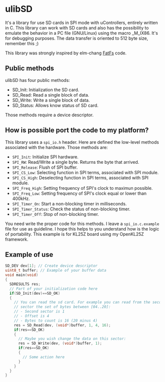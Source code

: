 # ulibSD
It's a library for use SD cards in SPI mode with uControllers, entirely written
in C. This library can work with SD cards and also has the possibility to
emulate the behavior in a PC file (GNU/Linux) using the macro _M_IX86. It's for
debugging purposes. The data transfer is oriented to 512 byte size,
remember this ;)

This library was strongly inspired by elm-chang [FatFs](http://elm-chan.org/fsw/ff/00index_e.html) code.

## Public methods
ulibSD has four public methods:

* SD_Init: Initialization the SD card.
* SD_Read: Read a single block of data.
* SD_Write: Write a single block of data.
* SD_Status: Allows know status of SD card.

Those methods require a device descriptor.

## How is possible port the code to my platform?

This library uses a `spi_io.h` header. Here are defined the low-level methods 
associated with the hardware. Those methods are:

* `SPI_Init`: Initialize SPI hardware.
* `SPI_RW`: Read/Write a single byte. Returns the byte that arrived.
* `SPI_Release`: Flush of SPI buffer.
* `SPI_CS_Low`: Selecting function in SPI terms, associated with SPI module.
* `SPI_CS_High`: Deselecting function in SPI terms, associated with SPI module.
* `SPI_Freq_High`: Setting frequency of SPI's clock to maximun possible.
* `SPI_Freq_Low`: Setting frequency of SPI's clock equal or lower than 400kHz.
* `SPI_Timer_On`: Start a non-blocking timer in milliseconds.
* `SPI_Timer_Status`: Check the status of non-blocking timer.
* `SPI_Timer_Off`: Stop of non-blocking timer.

You need write the proper code for this methods. I leave a `spi_io.c.example` 
file for use as guideline. I hope this helps to you understand how is the logic
of portability. This example is for KL25Z board using my OpenKL25Z framework.

## Example of use

```c
SD_DEV dev[1]; // Create device descriptor
uint8_t buffer; // Example of your buffer data
void main(void)
{
  SDRESULTS res;
  // Part of your initialization code here
  if(SD_Init(dev)==SD_OK)
  {
    // You can read the sd card. For example you can read from the second
    // sector the set of bytes between [04..20]:
    // - Second sector is 1
    // - Offset is 4
    // - Bytes to count is 16 (20 minus 4)
    res = SD_Read(dev, (void*)buffer, 1, 4, 16);
    if(res==SD_OK)
    {
      // Maybe you wish change the data on this sector:
      res = SD_Write(dev, (void*)buffer, 1);
      if(res==SD_OK)
      {
        // Some action here
      }
    }
  }
}
```
